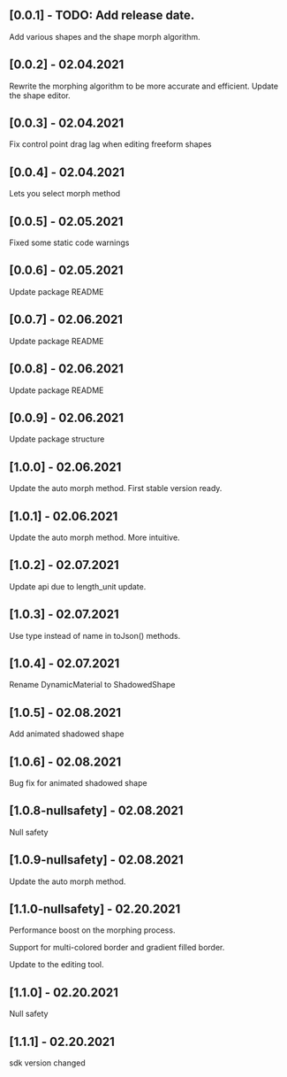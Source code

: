 ## [0.0.1] - TODO: Add release date.

Add various shapes and the shape morph algorithm.

## [0.0.2] - 02.04.2021

Rewrite the morphing algorithm to be more accurate and efficient.
Update the shape editor.

## [0.0.3] - 02.04.2021

Fix control point drag lag when editing freeform shapes

## [0.0.4] - 02.04.2021

Lets you select morph method

## [0.0.5] - 02.05.2021

Fixed some static code warnings

## [0.0.6] - 02.05.2021

Update package README

## [0.0.7] - 02.06.2021

Update package README

## [0.0.8] - 02.06.2021

Update package README

## [0.0.9] - 02.06.2021

Update package structure

## [1.0.0] - 02.06.2021

Update the auto morph method. First stable version ready.

## [1.0.1] - 02.06.2021

Update the auto morph method. More intuitive.

## [1.0.2] - 02.07.2021

Update api due to length_unit update.

## [1.0.3] - 02.07.2021

Use type instead of name in toJson() methods.

## [1.0.4] - 02.07.2021

Rename DynamicMaterial to ShadowedShape

## [1.0.5] - 02.08.2021

Add animated shadowed shape

## [1.0.6] - 02.08.2021

Bug fix for animated shadowed shape

## [1.0.8-nullsafety] - 02.08.2021

Null safety

## [1.0.9-nullsafety] - 02.08.2021

Update the auto morph method.

## [1.1.0-nullsafety] - 02.20.2021

Performance boost on the morphing process.

Support for multi-colored border and gradient
filled border.

Update to the editing tool.

## [1.1.0] - 02.20.2021

Null safety

## [1.1.1] - 02.20.2021

sdk version changed


